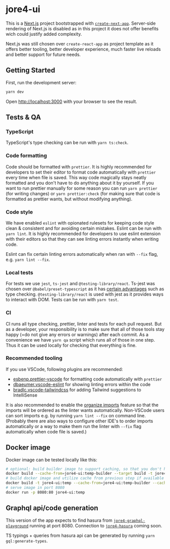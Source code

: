 # jore4-ui

This is a [Next.js](https://nextjs.org/) project bootstrapped with [`create-next-app`](https://github.com/vercel/next.js/tree/canary/packages/create-next-app).
Server-side rendering of Next.js is disabled as in this project it does not offer benefits wich could justify added complexity.

Next.js was still chosen over `create-react-app` as project template as it offers better tooling, better developer experience, much faster live reloads and better support for future needs.

## Getting Started

First, run the development server:

```bash
yarn dev
```

Open [http://localhost:3000](http://localhost:3000) with your browser to see the result.

## Tests & QA

### TypeScript

TypeScript's type checking can be run with `yarn ts:check`.

### Code formatting

Code should be formatted with `prettier`. It is highly recommended for developers to set their editor to format code automatically with `prettier` every time when file is saved.
This way code magically stays neatly formatted and you don't have to do anything about it by yourself.
If you want to run prettier manually for some reason you can run `yarn prettier` (for writing changes) or `yarn prettier:check` (for making sure that code is formatted as prettier wants, but without modifying anything).

### Code style

We have enabled `eslint` with opionated rulesets for keeping code style clean & consistent and for avoiding certain mistakes. Eslint can be run with `yarn lint`. It is highly recommended for developers to use eslint extension with their editors so that they can see linting errors instantly when writing code.

Eslint can fix certain linting errors automatically when ran with `--fix` flag, e.g. `yarn lint --fix`.

### Local tests

For tests we use `jest`, `ts-jest` and `@testing-library/react`.
Ts-jest was chosen over `@babel/preset-typescript` as it has [certain advantages](https://kulshekhar.github.io/ts-jest/docs/babel7-or-ts/) such as type checking.
`@testing-library/react` is used with jest as it provides ways to interact with DOM.
Tests can be run with `yarn test`.

### CI

CI runs all type checking, prettier, linter and tests for each pull request. But as a developer, your responsibility is to make sure that all of those tools stay happy (=do not give any errors or warnings) after each commit. As a convenience we have `yarn qa` script which runs all of those in one step. Thus it can be used locally for checking that everything is fine.

### Recommended tooling

If you use VSCode, following plugins are recommended:

- [esbenp.prettier-vscode](https://marketplace.visualstudio.com/items?itemName=esbenp.prettier-vscode) for formatting code automatically with `prettier`
- [dbaeumer.vscode-eslint](https://marketplace.visualstudio.com/items?itemName=dbaeumer.vscode-eslint) for showing linting errors within the code
- [bradlc.vscode-tailwindcss](https://marketplace.visualstudio.com/items?itemName=bradlc.vscode-tailwindcss) for adding Tailwind suggestions to IntelliSense

It is also recommended to enable the [organize imports](https://code.visualstudio.com/docs/languages/typescript#_organize-imports) feature so that the imports will be ordered as the linter wants automatically.
Non-VSCode users can sort imports e.g. by running `yarn lint --fix` on command line.
(Probably there are also ways to configure other IDE's to order imports automatically or a way to make them run the linter with `--fix` flag automatically when code file is saved.)

## Docker image

Docker image can be tested locally like this:

```bash
# optional: build builder image to support caching, so that you don't have to e.g. run yarn install from scratch every time even if dependencies have stayed the same
docker build --cache-from=jore4-ui:temp-builder --target build -t jore4-ui:temp-builder .
# build docker image and utilize cache from previous step if available
docker build -t jore4-ui:temp --cache-from=jore4-ui:temp-builder --cache-from=jore4-ui:temp .
# serve image in port 8080
docker run -p 8080:80 jore4-ui:temp
```

## Graphql api/code generation

This version of the app expects to find hasura from [`jore4-graphql-playground`](https://github.com/HSLdevcom/jore4-graphql-playground) running at port 8080.
Connection to [`jore4-hasura`](https://github.com/HSLdevcom/jore4-hasura) coming soon.

TS typings + queries from hasura api can be generated by running `yarn gql:generate-types`.
